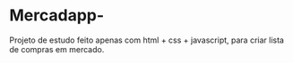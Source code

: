 # Mercadapp-
Projeto de estudo feito apenas com html + css + javascript, para criar lista de compras em mercado.

